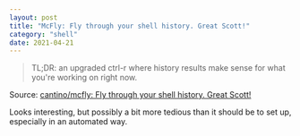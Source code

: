 ```yaml
---
layout: post
title: "McFly: Fly through your shell history. Great Scott!"
category: "shell"
date: 2021-04-21
---
```


> TL;DR: an upgraded ctrl-r where history results make sense for what you're working on right now.

Source: [cantino/mcfly: Fly through your shell history. Great Scott!](https://github.com/cantino/mcfly)

Looks interesting, but possibly a bit more tedious than it should be to set up, especially in an automated way.
